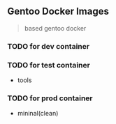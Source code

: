 ## Gentoo Docker Images

> based gentoo docker

### TODO for dev container

### TODO for test container

* tools

### TODO for prod container

* mininal(clean)
